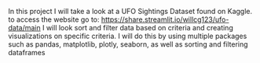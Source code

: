 In this project I will take a look at a UFO Sightings Dataset found on Kaggle.
to access the website go to: https://share.streamlit.io/willcg123/ufo-data/main 
I will look sort and filter data based on criteria and creating visualizations on specific criteria.
I will do this by using multiple packages such as pandas, matplotlib, plotly, seaborn, as well as sorting and filtering dataframes
